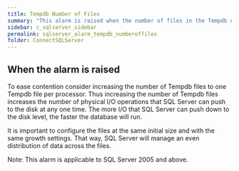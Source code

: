 ```yaml
---
title: Tempdb Number of Files
summary: "This alarm is raised when the number of files in the Tempdb database is less than the number of processors and the SQL Server is experiencing contention on Tempdb."
sidebar: c_sqlserver_sidebar
permalink: sqlserver_alarm_tempdb_numberoffiles
folder: ConnectSQLServer
---
```





## When the alarm is raised

To ease contention consider increasing the number of Tempdb files to one Tempdb file per processor. Thus increasing the number of Tempdb files increases the number of physical I/O operations that SQL Server can push to the disk at any one time. The more I/O that SQL Server can push down to the disk level, the faster the database will run.

It is important to configure the files at the same initial size and with the same growth settings. That way, SQL Server will manage an even distribution of data across the files.


 Note: This alarm is applicable to SQL Server 2005 and above.
